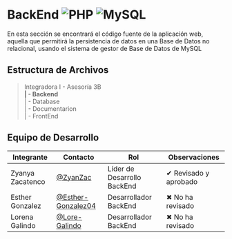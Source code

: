 # BackEnd ![PHP](https://img.shields.io/badge/PHP-777BB4?) ![MySQL](https://img.shields.io/badge/MySQL-005C84?)

En esta sección se encontrará el código fuente de la aplicación web, aquella que permitirá la persistencia de datos en una Base de Datos no relacional, usando el sistema de gestor de Base de Datos de MySQL

## Estructura de Archivos

>Integradora I - Asesoría 3B<br>
>**| - Backend** <br>
>| - Database <br>
>| - Documentarion<br>
>| - FrontEnd

## Equipo de Desarrollo

|Integrante|Contacto|Rol|Observaciones|
|-----------|------|--------|-------------|
|Zyanya Zacatenco|[@ZyanZac](https://github.com/ZyanZac)|Líder de Desarrollo BackEnd|✔ Revisado y aprobado|
|Esther Gonzalez|[@Esther-Gonzalez04](https://github.com/Esther-Gonzalez04)|Desarrollador BackEnd|✖ No ha revisado|
|Lorena Galindo|[@Lore-Galindo](https://github.com/Lore-Galindo)|Desarrollador BackEnd|✖ No ha revisado|
